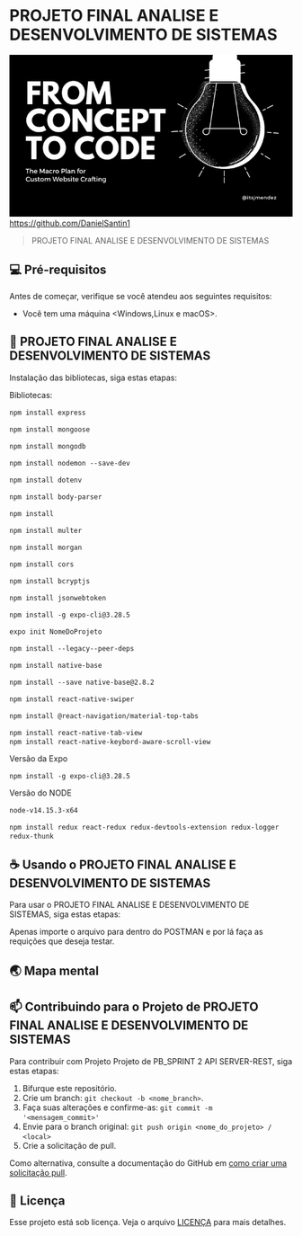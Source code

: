 # PROJETO FINAL ANALISE E DESENVOLVIMENTO DE SISTEMAS

<img src="imagem.png" alt="Exemplo imagem">https://github.com/DanielSantin1

> PROJETO FINAL ANALISE E DESENVOLVIMENTO DE SISTEMAS

## 💻 Pré-requisitos

Antes de começar, verifique se você atendeu aos seguintes requisitos:

* Você tem uma máquina <Windows,Linux e macOS>.

## 🚀 PROJETO FINAL ANALISE E DESENVOLVIMENTO DE SISTEMAS

Instalação das bibliotecas, siga estas etapas:

Bibliotecas:
```
npm install express
```
```
npm install mongoose
```
```
npm install mongodb
```
```
npm install nodemon --save-dev
```
```
npm install dotenv
```
```
npm install body-parser
```
```
npm install
```
```
npm install multer
```
```
npm install morgan
```
```
npm install cors
```
```
npm install bcryptjs
```
```
npm install jsonwebtoken
```
```
npm install -g expo-cli@3.28.5
```
```
expo init NomeDoProjeto
```
```
npm install --legacy--peer-deps
```
```
npm install native-base
```
```
npm install --save native-base@2.8.2
```
```
npm install react-native-swiper
```

```
npm install @react-navigation/material-top-tabs
```

```
npm install react-native-tab-view
npm install react-native-keybord-aware-scroll-view
```

Versão da Expo
```
npm install -g expo-cli@3.28.5
```


Versão do NODE
```
node-v14.15.3-x64 
```
```
npm install redux react-redux redux-devtools-extension redux-logger redux-thunk
```

## ☕ Usando o PROJETO FINAL ANALISE E DESENVOLVIMENTO DE SISTEMAS

Para usar o PROJETO FINAL ANALISE E DESENVOLVIMENTO DE SISTEMAS, siga estas etapas:

Apenas importe o arquivo para dentro do POSTMAN e por lá faça as requições que deseja testar.


## 🌏 Mapa mental









## 📫 Contribuindo para o Projeto de PROJETO FINAL ANALISE E DESENVOLVIMENTO DE SISTEMAS

Para contribuir com Projeto Projeto de PB_SPRINT 2 API SERVER-REST, siga estas etapas:

1. Bifurque este repositório.
2. Crie um branch: `git checkout -b <nome_branch>`.
3. Faça suas alterações e confirme-as: `git commit -m '<mensagem_commit>'`
4. Envie para o branch original: `git push origin <nome_do_projeto> / <local>`
5. Crie a solicitação de pull.

Como alternativa, consulte a documentação do GitHub em [como criar uma solicitação pull](https://help.github.com/en/github/collaborating-with-issues-and-pull-requests/creating-a-pull-request).

## 📝 Licença

Esse projeto está sob licença. Veja o arquivo [LICENÇA](LICENSE.md) para mais detalhes.
